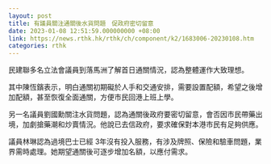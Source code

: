 ```yaml
---
layout: post
title: 有議員關注通關後水貨問題　促政府密切留意
date: 2023-01-08 12:51:59.000000000 +08:00
link: https://news.rthk.hk/rthk/ch/component/k2/1683006-20230108.htm
categories: rthk
---
```


民建聯多名立法會議員到落馬洲了解首日通關情況，認為整體運作大致理想。

其中陳恆鑌表示，明白通關初期礙於人手和交通安排，需要設置配額，希望之後增加配額，甚至恢復全面通關，方便市民回港上班上學。 

另一名議員劉國勳關注水貨問題，認為通關後政府要密切留意，會否因市民帶藥出境，加劇搶藥潮和炒賣情況。他說已去信政府，要求確保對本港市民有足夠供應。

議員林琳認為過境巴士已經 3年沒有投入服務，有涉及牌照、保險和驗車問題，業界需時處理。她期望通關後可逐步增加名額，以應付需求。

